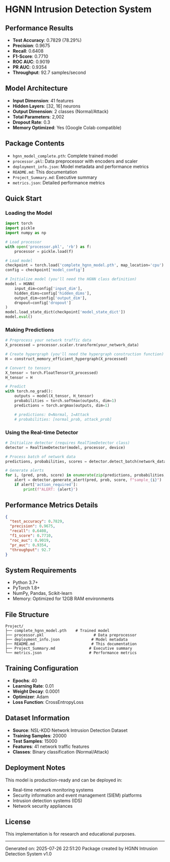 # HGNN Intrusion Detection System

## Performance Results
- **Test Accuracy**: 0.7829 (78.29%)
- **Precision**: 0.9675
- **Recall**: 0.6408
- **F1-Score**: 0.7710
- **ROC AUC**: 0.9019
- **PR AUC**: 0.9354
- **Throughput**: 92.7 samples/second

## Model Architecture
- **Input Dimension**: 41 features
- **Hidden Layers**: [32, 16] neurons
- **Output Dimension**: 2 classes (Normal/Attack)
- **Total Parameters**: 2,002
- **Dropout Rate**: 0.3
- **Memory Optimized**: Yes (Google Colab compatible)

## Package Contents
- `hgnn_model_complete.pth`: Complete trained model
- `processor.pkl`: Data preprocessor with encoders and scaler
- `deployment_info.json`: Model metadata and performance metrics
- `README.md`: This documentation
- `Project_Summary.md`: Executive summary
- `metrics.json`: Detailed performance metrics

## Quick Start

### Loading the Model
```python
import torch
import pickle
import numpy as np

# Load processor
with open('processor.pkl', 'rb') as f:
    processor = pickle.load(f)

# Load model
checkpoint = torch.load('complete_hgnn_model.pth', map_location='cpu')
config = checkpoint['model_config']

# Initialize model (you'll need the HGNN class definition)
model = HGNN(
    input_dim=config['input_dim'],
    hidden_dims=config['hidden_dims'],
    output_dim=config['output_dim'],
    dropout=config['dropout']
)
model.load_state_dict(checkpoint['model_state_dict'])
model.eval()
```

### Making Predictions
```python
# Preprocess your network traffic data
X_processed = processor.scaler.transform(your_network_data)

# Create hypergraph (you'll need the hypergraph construction function)
H = construct_memory_efficient_hypergraph(X_processed)

# Convert to tensors
X_tensor = torch.FloatTensor(X_processed)
H_tensor = H

# Predict
with torch.no_grad():
    outputs = model(X_tensor, H_tensor)
    probabilities = torch.softmax(outputs, dim=1)
    predictions = torch.argmax(outputs, dim=1)

    # predictions: 0=Normal, 1=Attack
    # probabilities: [normal_prob, attack_prob]
```

### Using the Real-time Detector
```python
# Initialize detector (requires RealTimeDetector class)
detector = RealTimeDetector(model, processor, device)

# Process batch of network data
predictions, probabilities, scores = detector.detect_batch(network_data)

# Generate alerts
for i, (pred, prob, score) in enumerate(zip(predictions, probabilities, scores)):
    alert = detector.generate_alert(pred, prob, score, f"sample_{i}")
    if alert['action_required']:
        print(f"ALERT: {alert}")
```

## Performance Metrics Details
```json
{
  "test_accuracy": 0.7829,
  "precision": 0.9675,
  "recall": 0.6408,
  "f1_score": 0.7710,
  "roc_auc": 0.9019,
  "pr_auc": 0.9354,
  "throughput": 92.7
}
```

## System Requirements
- Python 3.7+
- PyTorch 1.8+
- NumPy, Pandas, Scikit-learn
- Memory: Optimized for 12GB RAM environments

## File Structure
```
Project/
├── complete_hgnn_model.pth    # Trained model
├── processor.pkl                      # Data preprocessor
├── deployment_info.json              # Model metadata
├── README.md                         # This documentation
├── Project_Summary.md               # Executive summary
└── metrics.json                     # Performance metrics
```

## Training Configuration
- **Epochs**: 40
- **Learning Rate**: 0.01
- **Weight Decay**: 0.0001
- **Optimizer**: Adam
- **Loss Function**: CrossEntropyLoss

## Dataset Information
- **Source**: NSL-KDD Network Intrusion Detection Dataset
- **Training Samples**: 20000
- **Test Samples**: 15000
- **Features**: 41 network traffic features
- **Classes**: Binary classification (Normal/Attack)

## Deployment Notes
This model is production-ready and can be deployed in:
- Real-time network monitoring systems
- Security information and event management (SIEM) platforms
- Intrusion detection systems (IDS)
- Network security appliances

## License
This implementation is for research and educational purposes.

---
Generated on: 2025-07-26 22:51:20
Package created by HGNN Intrusion Detection System v1.0
